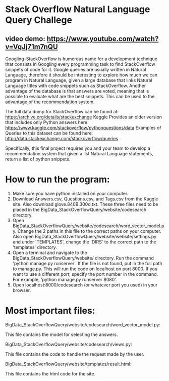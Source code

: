 # Stack Overflow Natural Language Query Challege
## video demo: https://www.youtube.com/watch?v=VqJj71m7nQU

Googling-StackOverflow is humorous name for a development technique that
consists in Googling every programming task to find StackOverflow snippets of
code for it. Google queries are usually written in Natural Language, therefore it
should be interesting to explore how much we can program in Natural Language,
given a large database that links Natural Language titles with code snippets such
as StackOverflow.
Another advantage of the database is that answers are voted, meaning that
is possible to evaluate what are the best snippets. This can be used to the
advantage of the recommendation system.

The full data dump for StackOverflow can be found at:
https://archive.org/details/stackexchange
Kaggle Provides an older version that includes only Python answers here:
https://www.kaggle.com/stackoverflow/pythonquestions/data
Examples of Queries to this dataset can be found here:
http://data.stackexchange.com/stackoverflow/queries

Specifically, this final project requires you and your team to develop
a recommendation system that given a list Natural Language statements,
return a list of python snippets.


# How to run the program:

1. Make sure you have python installed on your computer.
2. Download Answers.csv, Questions.csv, and Tags.csv from the Kaggle site.  Also download glove.840B.300d.txt.  These three files need to be placed in the BigData_StackOverflowQuery/website/codesearch directory.
3. Open BigData_StackOverflowQuery/website/codesearch/word_vector_model.py.  Change the 2 paths in this file to the correct paths on your computer.  Also open BigData_StackOverflowQuery/website/website/settings.py and under 'TEMPLATES', change the 'DIRS' to the correct path to the 'templates' directory.
4. Open a terminal and navigate to the BigData_StackOverflowQuery/website/ directory.  Run the command 'python manage.py runserver'.  If the file is not found, put in the full path to manage.py.  This will run the code on localhost on port 8000.  If you want to use a different port, specify the port number in the command.  For example, 'python manage.py runserver 8080'.
5. Open localhost:8000/codesearch (or whatever port you used) in your browser.


# Most important files:

BigData_StackOverflowQuery/website/codesearch/word_vector_model.py:

 This file contains the model for selecting the answers.
 
BigData_StackOverflowQuery/website/codesearch/views.py:

 This file contains the code to handle the request made by the user.
 
BigData_StackOverflowQuery/website/templates/result.html:

 This file contains the html code for the site.
